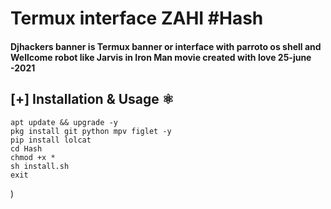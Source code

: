 # Termux interface ZAHI #Hash 


#### Djhackers banner is Termux banner or interface with parroto os shell and Wellcome robot like Jarvis in Iron Man movie created with love 25-june -2021

## [+] Installation & Usage :atom_symbol:
```
apt update && upgrade -y 
pkg install git python mpv figlet -y
pip install lolcat
cd Hash
chmod +x *
sh install.sh
exit
```


)
